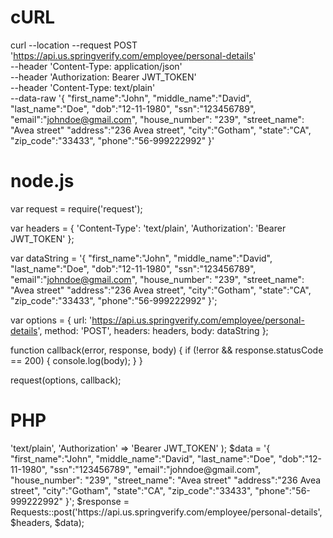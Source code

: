 # cURL

curl --location --request POST 'https://api.us.springverify.com/employee/personal-details' \
--header 'Content-Type: application/json' \
--header 'Authorization: Bearer JWT_TOKEN' \
--header 'Content-Type: text/plain' \
--data-raw '{
    "first_name":"John",
    "middle_name":"David",
    "last_name":"Doe",
    "dob":"12-11-1980",
    "ssn":"123456789",
    "email":"johndoe@gmail.com",
    "house_number": "239",
    "street_name": "Avea street"
    "address":"236 Avea street",
    "city":"Gotham",
    "state":"CA",
    "zip_code":"33433",
    "phone":"56-999222992"
}'

# node.js

var request = require('request');

var headers = {
    'Content-Type': 'text/plain',
    'Authorization': 'Bearer JWT_TOKEN'
};

var dataString = '{ "first_name":"John", "middle_name":"David", "last_name":"Doe", "dob":"12-11-1980", "ssn":"123456789", "email":"johndoe@gmail.com", "house_number": "239", "street_name": "Avea street" "address":"236 Avea street", "city":"Gotham", "state":"CA", "zip_code":"33433", "phone":"56-999222992" }';

var options = {
    url: 'https://api.us.springverify.com/employee/personal-details',
    method: 'POST',
    headers: headers,
    body: dataString
};

function callback(error, response, body) {
    if (!error && response.statusCode == 200) {
        console.log(body);
    }
}

request(options, callback);

# PHP

<?php
include('vendor/rmccue/requests/library/Requests.php');
Requests::register_autoloader();
$headers = array(
    'Content-Type' => 'text/plain',
    'Authorization' => 'Bearer JWT_TOKEN'
);
$data = '{ "first_name":"John", "middle_name":"David", "last_name":"Doe", "dob":"12-11-1980", "ssn":"123456789", "email":"johndoe@gmail.com", "house_number": "239", "street_name": "Avea street" "address":"236 Avea street", "city":"Gotham", "state":"CA", "zip_code":"33433", "phone":"56-999222992" }';
$response = Requests::post('https://api.us.springverify.com/employee/personal-details', $headers, $data);
